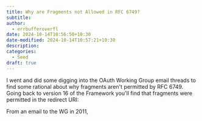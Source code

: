 ```yaml
---
title: Why are Fragments not Allowed in RFC 6749?
subtitle: 
author:
  - errbufferoverfl
date: 2024-10-14T10:56:50+10:30
date-modified: 2024-10-14T10:57:21+10:30
description: 
categories:
  - Seed
draft: true
---
```


I went and did some digging into the OAuth Working Group email threads to find some rational about why fragments aren't permitted by RFC 6749. Going back to version 16 of the Framework you'll find that fragments were permitted in the redirect URI:

> 


From an email to the WG in 2011, 